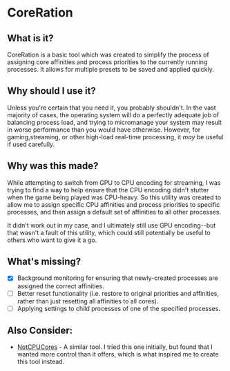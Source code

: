 # CoreRation

## What is it?

CoreRation is a basic tool which was created to simplify the process of assigning core affinities and process priorities to the currently running processes. It allows for multiple presets to be saved and applied quickly.

## Why should I use it?

Unless you're certain that you need it, you probably shouldn't. In the vast majority of cases, the operating system will do a perfectly adequate job of balancing process load, and trying to micromanage your system may result in worse performance than you would have otherwise. However, for gaming,streaming, or other high-load real-time processing, it *may* be useful if used carefully.

## Why was this made?

While attempting to switch from GPU to CPU encoding for streaming, I was trying to find a way to help ensure that the CPU encoding didn't stutter when the game being played was CPU-heavy. So this utility was created to allow me to assign specific CPU affinities and process priorities to specific processes, and then assign a default set of affinities to all other processes.

It didn't work out in my case, and I ultimately still use GPU encoding--but that wasn't a fault of this utility, which could still potentially be useful to others who want to give it a go.

## What's missing?

- [x] Background monitoring for ensuring that newly-created processes are assigned the correct affinities.
- [ ] Better reset functionality (i.e. restore to original priorities and affinities, rather than just resetting all affinities to all cores).
- [ ] Applying settings to child processes of one of the specified processes.

## Also Consider:

* [NotCPUCores](https://github.com/rcmaehl/NotCPUCores) - A similar tool. I tried this one initially, but found that I wanted more control than it offers, which is what inspired me to create this tool instead.
